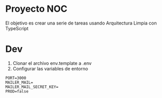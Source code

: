 # Proyecto NOC

El objetivo es crear una serie de tareas usando Arquitectura Limpia con TypeScript

# Dev

1. Clonar el archivo env.template a .env
2. Configurar las variables de entorno

```
PORT=3000
MAILER_MAIL=
MAILER_MAIL_SECRET_KEY=
PROD=false
```
